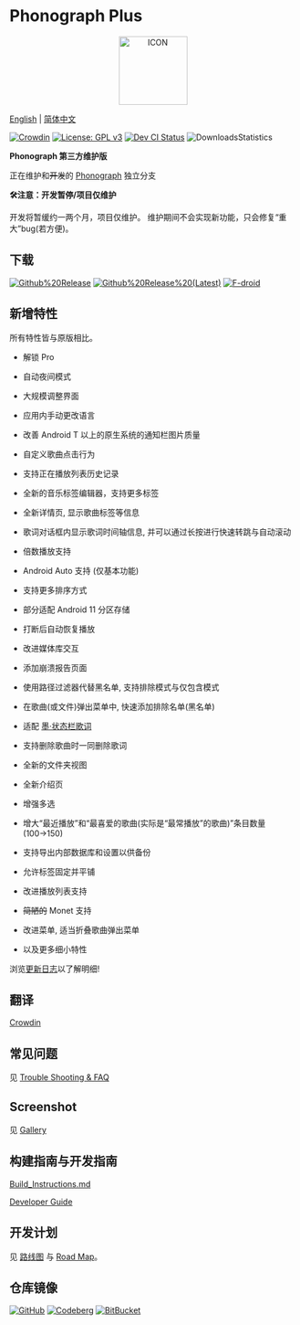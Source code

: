 # Phonograph Plus

<p align="center">
    <img src= "fastlane/metadata/android/en-US/images/icon.png" alt="ICON" height="120"/>
</p>

[English](./README.md) |
[简体中文](./README_ZH.md)
<br/>


[![Crowdin](https://badges.crowdin.net/phonograph-plus/localized.svg)](https://crowdin.com/project/phonograph-plus)
[![License: GPL v3](https://img.shields.io/badge/License-GPL%20v3-blue.svg)](https://github.com/chr56/Phonograph_Plus/blob/release/LICENSE.txt)
[<img src="https://github.com/chr56/Phonograph_Plus/actions/workflows/dev.yml/badge.svg" alt="Dev CI Status">](https://github.com/chr56/Phonograph_Plus/actions/workflows/dev.yml)
![DownloadsStatistics](https://img.shields.io/github/downloads/chr56/Phonograph_Plus/total)


**Phonograph 第三方维护版**

正在维护和~~开发~~的 [Phonograph](https://github.com/kabouzeid/Phonograph) 独立分支

**🛠️注意：开发暂停/项目仅维护**

开发将暂缓约一两个月，项目仅维护。
维护期间不会实现新功能，只会修复“重大”bug(若方便)。

## **下载**

[<img src="https://img.shields.io/github/v/release/chr56/phonograph_plus?label=Github%20Release" alt="Github%20Release">](https://github.com/chr56/Phonograph_Plus/releases/latest)
[<img src="https://img.shields.io/github/v/release/chr56/phonograph_plus?label=Github%20Release%20(Latest)&include_prereleases" alt="Github%20Release%20(Latest)">](https://github.com/chr56/Phonograph_Plus/releases/)
[<img src="https://img.shields.io/f-droid/v/player.phonograph.plus?label=F-droid" alt="F-droid">](https://f-droid.org/packages/player.phonograph.plus/)


## **新增特性**

所有特性皆与原版相比。

- 解锁 Pro

- 自动夜间模式

- 大规模调整界面

- 应用内手动更改语言

- 改善 Android T 以上的原生系统的通知栏图片质量

- 自定义歌曲点击行为

- 支持正在播放列表历史记录

- 全新的音乐标签编辑器，支持更多标签

- 全新详情页, 显示歌曲标签等信息

- 歌词对话框内显示歌词时间轴信息, 并可以通过长按进行快速转跳与自动滚动

- 倍数播放支持

- Android Auto 支持 (仅基本功能)

- 支持更多排序方式

- 部分适配 Android 11 分区存储

- 打断后自动恢复播放

- 改进媒体库交互

- 添加崩溃报告页面

- 使用路径过滤器代替黑名单, 支持排除模式与仅包含模式

- 在歌曲(或文件)弹出菜单中, 快速添加排除名单(黑名单)

- 适配 [墨·状态栏歌词](https://github.com/Block-Network/StatusBarLyric)

- 支持删除歌曲时一同删除歌词

- 全新的文件夹视图

- 全新介绍页

- 增强多选

- 增大“最近播放”和“最喜爱的歌曲(实际是“最常播放”的歌曲)”条目数量(100→150)

- 支持导出内部数据库和设置以供备份

- 允许标签固定并平铺

- 改进播放列表支持

- <del>简陋的</del> Monet 支持

- 改进菜单, 适当折叠歌曲弹出菜单

- 以及更多细小特性

浏览[更新日志](https://phonographplus.github.io/changelogs/changeslogs/changelog-ZH-CN.html)以了解明细!

## **翻译**

[Crowdin](https://crowdin.com/project/phonograph-plus)

## **常见问题**
见 [Trouble Shooting & FAQ](docs/FAQ.md)

## **Screenshot**
见 [Gallery](docs/Gallery.md)

## **构建指南与开发指南**

[Build_Instructions.md](docs/Build_Instructions.md)

[Developer Guide](docs/Developer_Guide.md)

## **开发计划**

见 [路线图](docs/Road_Map_ZH.md) 与 [Road Map](docs/Road_Map.md)。

## **仓库镜像**

[![GitHub](https://img.shields.io/badge/Git-Github-Blue)](https://github.com/chr56/Phonograph_Plus/)
[![Codeberg](https://img.shields.io/badge/Git-Codeberg-Blue)](https://codeberg.org/PhonographPlus/Phonograph_Plus)
[![BitBucket](https://img.shields.io/badge/Git-BitBucket-Blue)](https://bitbucket.org/phonograph-plus/phonograph_plus/)
